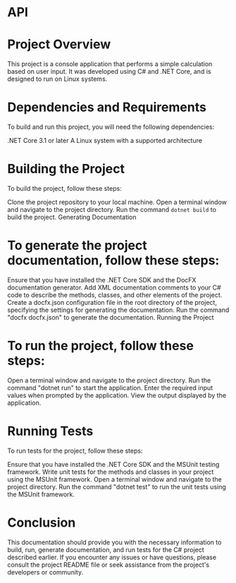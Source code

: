 # API

# Project Overview

This project is a console application that performs a simple calculation based on user input. It was developed using C# and .NET Core, and is designed to run on Linux systems.

# Dependencies and Requirements

To build and run this project, you will need the following dependencies:

.NET Core 3.1 or later
A Linux system with a supported architecture

# Building the Project

To build the project, follow these steps:

Clone the project repository to your local machine.
Open a terminal window and navigate to the project directory.
Run the command `dotnet build` to build the project.
Generating Documentation

# To generate the project documentation, follow these steps:

Ensure that you have installed the .NET Core SDK and the DocFX documentation generator.
Add XML documentation comments to your C# code to describe the methods, classes, and other elements of the project.
Create a docfx.json configuration file in the root directory of the project, specifying the settings for generating the documentation.
Run the command "docfx docfx.json" to generate the documentation.
Running the Project

# To run the project, follow these steps:

Open a terminal window and navigate to the project directory.
Run the command "dotnet run" to start the application.
Enter the required input values when prompted by the application.
View the output displayed by the application.

# Running Tests

To run tests for the project, follow these steps:

Ensure that you have installed the .NET Core SDK and the MSUnit testing framework.
Write unit tests for the methods and classes in your project using the MSUnit framework.
Open a terminal window and navigate to the project directory.
Run the command "dotnet test" to run the unit tests using the MSUnit framework.

# Conclusion

This documentation should provide you with the necessary information to build, run, generate documentation, and run tests for the C# project described earlier. If you encounter any issues or have questions, please consult the project README file or seek assistance from the project's developers or community.
